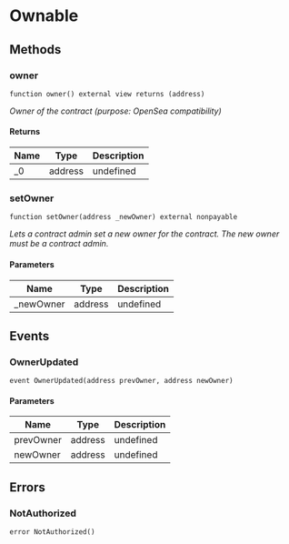# Ownable









## Methods

### owner

```solidity
function owner() external view returns (address)
```



*Owner of the contract (purpose: OpenSea compatibility)*


#### Returns

| Name | Type | Description |
|---|---|---|
| _0 | address | undefined

### setOwner

```solidity
function setOwner(address _newOwner) external nonpayable
```



*Lets a contract admin set a new owner for the contract. The new owner must be a contract admin.*

#### Parameters

| Name | Type | Description |
|---|---|---|
| _newOwner | address | undefined



## Events

### OwnerUpdated

```solidity
event OwnerUpdated(address prevOwner, address newOwner)
```





#### Parameters

| Name | Type | Description |
|---|---|---|
| prevOwner  | address | undefined |
| newOwner  | address | undefined |



## Errors

### NotAuthorized

```solidity
error NotAuthorized()
```







